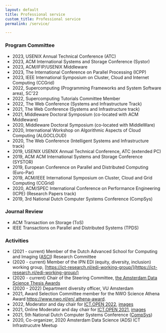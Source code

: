 ```yaml
---
layout: default
title: Professional service
custom_title: Professional service
permalink: /service/

---
```

   
### Program Committee
  * 2023, USENIX Annual Technical Conference (ATC)
  * 2023, ACM International Systems and Storage Conference (Systor)
  * 2023, ACM/IFIP/USENIX Middleware 
  * 2023, The International Conference on Parallel Processing (ICPP)
  * 2023, IEEE International Symposium on Cluster, Cloud and Internet Computing (CCGrid)
  * 2022, Supercomputing (Programming Frameworks and System Software area), SC'22 
  * 2022, Supercomputing Tutorials Committee Member
  * 2022, The Web Conference (Systems and Infrastructure Track) 
  * 2021, The Web Conference (Systems and Infrastructure track)
  * 2021, Middleware Doctoral Symposium (co-located with ACM Middleware)
  * 2020, Middleware Doctoral Symposium (co-located with MiddleWare)
  * 2020, International Workshop on Algorithmic Aspects of Cloud Computing (ALGOCLOUD)
  * 2020, The Web Conference (Intelligent Systems and Infrastructure track)
  * 2019, USENIX USENIX Annual Technical Conference, ATC (extended PC)
  * 2019, ACM ACM International Systems and Storage Conference (SYSTOR) 
  * 2019, European Conference on Parallel and Distributed Computing (Euro-Par) 
  * 2019, ACM/IEEE International Symposium on Cluster, Cloud and Grid Computing (CCGrid)
  * 2020, ACM/SPEC International Conference on Performance Engineering (ICPE) (Research Papers track)
  * 2019, 3rd National Dutch Computer Systems Conference (CompSys)

### Journal Review 
  * ACM Transaction on Storage (ToS)
  * IEEE Transactions on Parallel and Distributed Systems (TPDS)

### Activities 
  * (2021 - current) Member of the Dutch Advanced School for Computing and Imaging ([ASCI](https://asci.tudelft.nl/)) Research Committee
  * (2020 - current) Member of the IPN EDI (equity, diversity, inclusion) working group, [https://ict-research.nl/edi-working-group/](https://ict-research.nl/edi-working-group/)
  * (2020 - current) Chair of the Steering Committee, [the Amsterdam Data Science Thesis Awards](https://amsterdamdatascience.nl/events/thesis-awards/)
  * (2020 - 2022) Department diversity officer, VU Amsterdam 
  * 2021, Award Selection Committee member for the NWO Science Athena Award [https://www.nwo.nl/en/
athena-award](https://www.nwo.nl/en/athena-award).
  * 2022, Moderator and day chair for [ICT.OPEN 2022](https://www.ictopen.nl/), [images](https://myalbum.com/album/G52hviRiZRWqZo/)
  * 2021, Online Moderator and day chair for [ICT.OPEN 2021](https://www.ictopen.nl/), [images](https://twitter.com/NWO_Science/status/1359878752600285184/photo/1)
  * 2021, 5th National Dutch Computer Systems Conference ([CompSys](https://www.compsys.science/))
  * 2020, Co-organizer, 2020 Amsterdam Data Science (ADS) ICT Infrastrucutre Meetup
